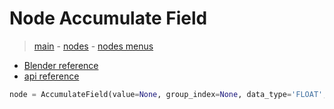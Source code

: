 # Node Accumulate Field

> [main](../structure.md) - [nodes](nodes.md) - [nodes menus](nodes_menus.md)

- [Blender reference](https://docs.blender.org/manual/en/latest/modeling/geometry_nodes/utilities/accumulate_field.html)
 - [api reference]({node.blender_python_ref})

```python
node = AccumulateField(value=None, group_index=None, data_type='FLOAT', domain='POINT')```
